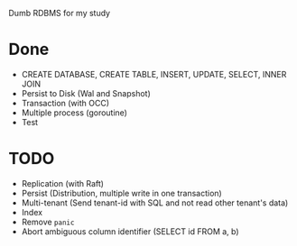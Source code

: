 Dumb RDBMS for my study

# Done
* CREATE DATABASE, CREATE TABLE, INSERT, UPDATE, SELECT, INNER JOIN
* Persist to Disk (Wal and Snapshot)
* Transaction (with OCC)
* Multiple process (goroutine)
* Test

# TODO
* Replication (with Raft)
* Persist (Distribution, multiple write in one transaction)
* Multi-tenant (Send tenant-id with SQL and not read other tenant's data)
* Index
* Remove `panic`
* Abort ambiguous column identifier (SELECT id FROM a, b)
